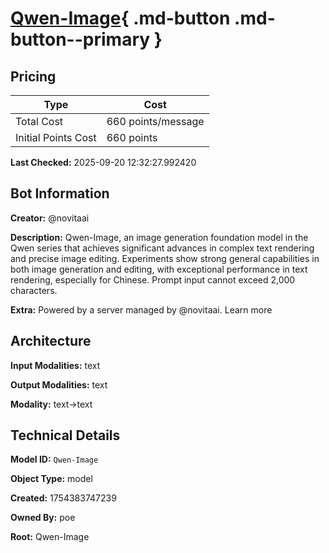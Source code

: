 # [Qwen-Image](https://poe.com/Qwen-Image){ .md-button .md-button--primary }

## Pricing

| Type | Cost |
|------|------|
| Total Cost | 660 points/message |
| Initial Points Cost | 660 points |

**Last Checked:** 2025-09-20 12:32:27.992420


## Bot Information

**Creator:** @novitaai

**Description:** Qwen-Image, an image generation foundation model in the Qwen series that achieves significant advances in complex text rendering and precise image editing. Experiments show strong general capabilities in both image generation and editing, with exceptional performance in text rendering, especially for Chinese. Prompt input cannot exceed 2,000 characters.

**Extra:** Powered by a server managed by @novitaai. Learn more


## Architecture

**Input Modalities:** text

**Output Modalities:** text

**Modality:** text->text


## Technical Details

**Model ID:** `Qwen-Image`

**Object Type:** model

**Created:** 1754383747239

**Owned By:** poe

**Root:** Qwen-Image
